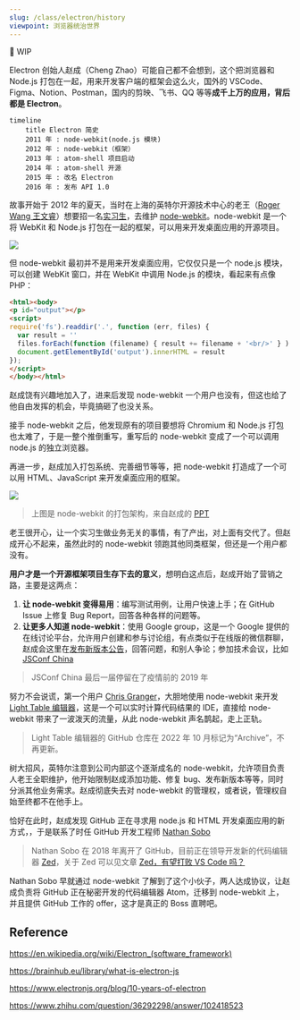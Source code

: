 ```yaml
---
slug: /class/electron/history
viewpoint: 浏览器统治世界
---
```


🚧 WIP

Electron 创始人赵成（Cheng Zhao）可能自己都不会想到，这个把浏览器和 Node.js 打包在一起，用来开发客户端的框架会这么火，国外的 VSCode、Figma、Notion、Postman，国内的剪映、飞书、QQ 等等**成千上万的应用，背后都是 Electron**。

```mermaid
timeline
    title Electron 简史
    2011 年 : node-webkit(node.js 模块)
    2012 年 : node-webkit（框架）
    2013 年 : atom-shell 项目启动
    2014 年 : atom-shell 开源
    2015 年 : 改名 Electron
    2016 年 : 发布 API 1.0
```

故事开始于 2012 年的夏天，当时在上海的英特尔开源技术中心的老王（[Roger Wang 王文睿](https://github.com/rogerwang)）想要招一名[实习生](https://groups.google.com/g/nodejs/c/uPPujFxek7c/m/uUWgQUeQeHcJ)，去维护 [node-webkit](https://github.com/nwjs/nw.js)。node-webkit 是一个将 WebKit 和 Node.js 打包在一起的框架，可以用来开发桌面应用的开源项目。

![](https://img.wukaipeng.com//2025/01/06-125033-r6nDsA-image-20250106125032811.png)

但 node-webkit 最初并不是用来开发桌面应用，它仅仅只是一个 node.js 模块，可以创建 WebKit 窗口，并在 WebKit 中调用 Node.js 的模块，看起来有点像 PHP：

```html
<html><body>
<p id="output"></p>
<script>
require('fs').readdir('.', function (err, files) {
  var result = ''
  files.forEach(function (filename) { result += filename + '<br/>' } )
  document.getElementById('output').innerHTML = result
});
</script>
</body></html>
```

赵成饶有兴趣地加入了，进来后发现 node-webkit 一个用户也没有，但这也给了他自由发挥的机会，毕竟搞砸了也没关系。

接手 node-webkit 之后，他发现原有的项目要想将 Chromium 和 Node.js 打包也太难了，于是一整个推倒重写，重写后的 node-webkit 变成了一个可以调用 node.js 的独立浏览器。

再进一步，赵成加入打包系统、完善细节等等，把 node-webkit 打造成了一个可以用 HTML、JavaScript 来开发桌面应用的框架。

![](https://img.wukaipeng.com//2025/01/07-124352-CWuGak-32c11711761c6074e6c3899484c807ba_1440w.webp)

> 上图是 node-webkit 的打包架构，来自赵成的 [PPT](https://speakerdeck.com/zcbenz/node-webkit-app-runtime-based-on-chromium-and-node-dot-js?slide=7)

老王很开心，让一个实习生做业务无关的事情，有了产出，对上面有交代了。但赵成开心不起来，虽然此时的 node-webkit 领跑其他同类框架，但还是一个用户都没有。

**用户才是一个开源框架项目生存下去的意义**，想明白这点后，赵成开始了营销之路，主要是这两点：

1. **让 node-webkit 变得易用**：编写测试用例，让用户快速上手；在 GitHub Issue 上修复 Bug Report，回答各种各样的问题等。
2. **让更多人知道 node-webkit**：使用 Google group，这是一个 Google 提供的在线讨论平台，允许用户创建和参与讨论组，有点类似于在线版的微信群聊，赵成会这里在[发布新版本公告](https://groups.google.com/g/nodejs/c/yFiEUM3TnMs/m/KW9qxv7X0rkJ)，回答问题，和别人争论；参加技术会议，比如 [JSConf China](https://jsconf.cn/) 

> JSConf China 最后一届停留在了疫情前的 2019 年

努力不会说谎，第一个用户 [Chris Granger](https://github.com/ibdknox)，大胆地使用 node-webkit 来开发 [Light Table 编辑器](https://github.com/LightTable/LightTable?tab=readme-ov-file)，这是一个可以实时计算代码结果的 IDE，直接给 node-webkit 带来了一波泼天的流量，从此 node-webkit 声名鹊起，走上正轨。

> Light Table 编辑器的 GitHub 仓库在 2022 年 10 月标记为“Archive”，不再更新。

树大招风，英特尔注意到公司内部这个逐渐成名的 node-webkit，允许项目负责人老王全职维护，他开始限制赵成添加功能、修复 bug、发布新版本等等，同时分派其他业务需求。赵成彻底失去对 node-webkit 的管理权，或者说，管理权自始至终都不在他手上。

恰好在此时，赵成发现 GitHub 正在寻求用 node.js 和 HTML 开发桌面应用的新方式，，于是联系了时任 GitHub 开发工程师 [Nathan Sobo](https://github.com/nathansobo)

> Nathan Sobo 在 2018 年离开了 GitHub，目前正在领导开发新的代码编辑器 [Zed](https://github.com/zed-industries/zed)，关于 Zed 可以见文章 [Zed，有望打败 VS Code 吗？](https://wukaipeng.com/blog/zed)

Nathan Sobo 早就通过 node-webkit 了解到了这个小伙子，两人达成协议，让赵成负责将 GitHub 正在秘密开发的代码编辑器 Atom，迁移到 node-webkit 上，并且提供 GitHub 工作的 offer，这才是真正的 Boss 直聘吧。


























## Reference

https://en.wikipedia.org/wiki/Electron_(software_framework)

https://brainhub.eu/library/what-is-electron-js

https://www.electronjs.org/blog/10-years-of-electron

https://www.zhihu.com/question/36292298/answer/102418523